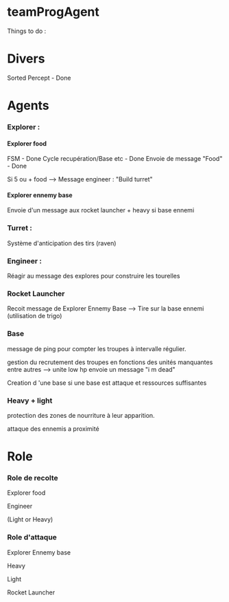 # teamProgAgent

Things to do :

# Divers

Sorted Percept - Done

# Agents

### Explorer :

#### Explorer food
FSM - Done
Cycle recupération/Base etc - Done
Envoie de message "Food" - Done

Si 5 ou + food --> Message engineer : "Build turret"

#### Explorer ennemy base
Envoie d'un message aux rocket launcher + heavy si base ennemi


### Turret :

Système d'anticipation des tirs (raven)


### Engineer :

Réagir au message des explores pour construire les tourelles


### Rocket Launcher

Recoit message de Explorer Ennemy Base --> Tire sur la base ennemi (utilisation de trigo)


### Base

message de ping pour compter les troupes à intervalle régulier.

gestion du recrutement des troupes en fonctions des unités manquantes entre autres --> unite low hp envoie un message "i m dead"

Creation d 'une base si une base est attaque et ressources suffisantes


### Heavy + light

protection des zones de nourriture à leur apparition.

attaque des ennemis a proximité



# Role

### Role de recolte

Explorer food

Engineer

(Light or Heavy)

### Role d'attaque

Explorer Ennemy base

Heavy

Light

Rocket Launcher
